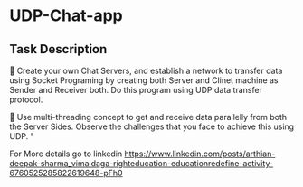 # UDP-Chat-app

## Task Description
🔅 Create your own Chat Servers, and establish a network to transfer data using Socket Programing by creating both Server and Clinet machine as Sender and Receiver both. Do this program using UDP data transfer protocol.

🔅 Use multi-threading concept to get and receive data parallelly from both the Server Sides. Observe the challenges that you face to achieve this using UDP. "

For More details go to linkedin https://www.linkedin.com/posts/arthian-deepak-sharma_vimaldaga-righteducation-educationredefine-activity-6760525285822619648-pFh0
